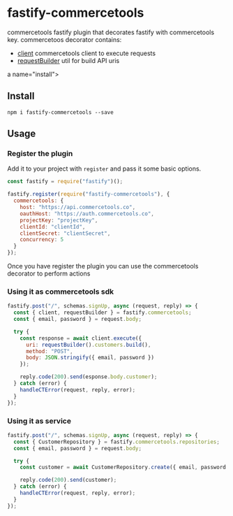# fastify-commercetools

commercetools fastify plugin that decorates fastify with commercetools key.
commercetoos decorator contains:

- [client](https://www.npmjs.com/package/@commercetools/api-request-builder)
  commercetools client to execute requests
- [requestBuilder](https://www.npmjs.com/package/@commercetools/sdk-client)
  util for build API uris

a name="install"></a>

## Install

```
npm i fastify-commercetools --save
```

<a name="usage"></a>

## Usage

### Register the plugin

Add it to your project with `register` and pass it some basic options.

```js
const fastify = require("fastify")();

fastify.register(require("fastify-commercetools"), {
  commercetools: {
    host: "https://api.commercetools.co",
    oauthHost: "https://auth.commercetools.co",
    projectKey: "projectKey",
    clientId: "clientId",
    clientSecret: "clientSecret",
    concurrency: 5
  }
});
```

Once you have register the plugin you can use the commercetools decorator to
perform actions

### Using it as commercetools sdk

```js
fastify.post("/", schemas.signUp, async (request, reply) => {
  const { client, requestBuilder } = fastify.commercetools;
  const { email, password } = request.body;

  try {
    const response = await client.execute({
      uri: requestBuilder().customers.build(),
      method: "POST",
      body: JSON.stringify({ email, password })
    });

    reply.code(200).send(esponse.body.customer);
  } catch (error) {
    handleCTError(request, reply, error);
  }
});
```

### Using it as service

```js
fastify.post("/", schemas.signUp, async (request, reply) => {
  const { CustomerRepository } = fastify.commercetools.repositories;
  const { email, password } = request.body;

  try {
    const customer = await CustomerRepository.create({ email, password });

    reply.code(200).send(customer);
  } catch (error) {
    handleCTError(request, reply, error);
  }
});
```
